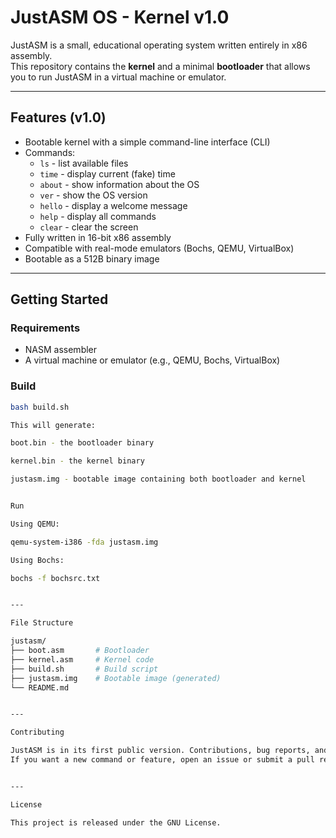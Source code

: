 # JustASM OS - Kernel v1.0

JustASM is a small, educational operating system written entirely in x86 assembly.  
This repository contains the **kernel** and a minimal **bootloader** that allows you to run JustASM in a virtual machine or emulator.

---

## Features (v1.0)

- Bootable kernel with a simple command-line interface (CLI)
- Commands:
  - `ls` - list available files
  - `time` - display current (fake) time
  - `about` - show information about the OS
  - `ver` - show the OS version
  - `hello` - display a welcome message
  - `help` - display all commands
  - `clear` - clear the screen
- Fully written in 16-bit x86 assembly
- Compatible with real-mode emulators (Bochs, QEMU, VirtualBox)
- Bootable as a 512B binary image

---

## Getting Started

### Requirements

- NASM assembler
- A virtual machine or emulator (e.g., QEMU, Bochs, VirtualBox)

### Build

```bash
bash build.sh

This will generate:

boot.bin - the bootloader binary

kernel.bin - the kernel binary

justasm.img - bootable image containing both bootloader and kernel


Run

Using QEMU:

qemu-system-i386 -fda justasm.img

Using Bochs:

bochs -f bochsrc.txt


---

File Structure

justasm/
├── boot.asm       # Bootloader
├── kernel.asm     # Kernel code
├── build.sh       # Build script
├── justasm.img    # Bootable image (generated)
└── README.md


---

Contributing

JustASM is in its first public version. Contributions, bug reports, and feature suggestions are welcome.
If you want a new command or feature, open an issue or submit a pull request.


---

License

This project is released under the GNU License.
